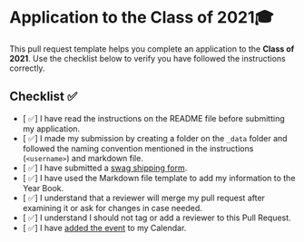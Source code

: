# Application to the Class of 2021🎓

This pull request template helps you complete an application to the **Class of 2021**. Use the checklist below to verify you have followed the instructions correctly. 

## Checklist ✅

- [ ✅] I have read the instructions on the README file before submitting my application. 
- [ ✅] I made my submission by creating a folder on the `_data` folder and followed the naming convention mentioned in the instructions (`<username>`) and markdown file.
- [ ✅] I have submitted a [swag shipping form](https://airtable.com/shrM5IigBuRFaj33H).
- [ ✅] I have used the Markdown file template to add my information to the Year Book.
- [ ✅] I understand that a reviewer will merge my pull request after examining it or ask for changes in case needed.
- [ ✅] I understand I should not tag or add a reviewer to this Pull Request.
- [ ✅] I have [added the event](http://www.google.com/calendar/event?action=TEMPLATE&dates=20210605T160000Z%2F20210605T173000Z&text=GitHub%20Graduation%20%F0%9F%8E%93&location=https%3A%2F%2Fwww.twitch.tv%2Fgithubeducation&details=) to my Calendar.

